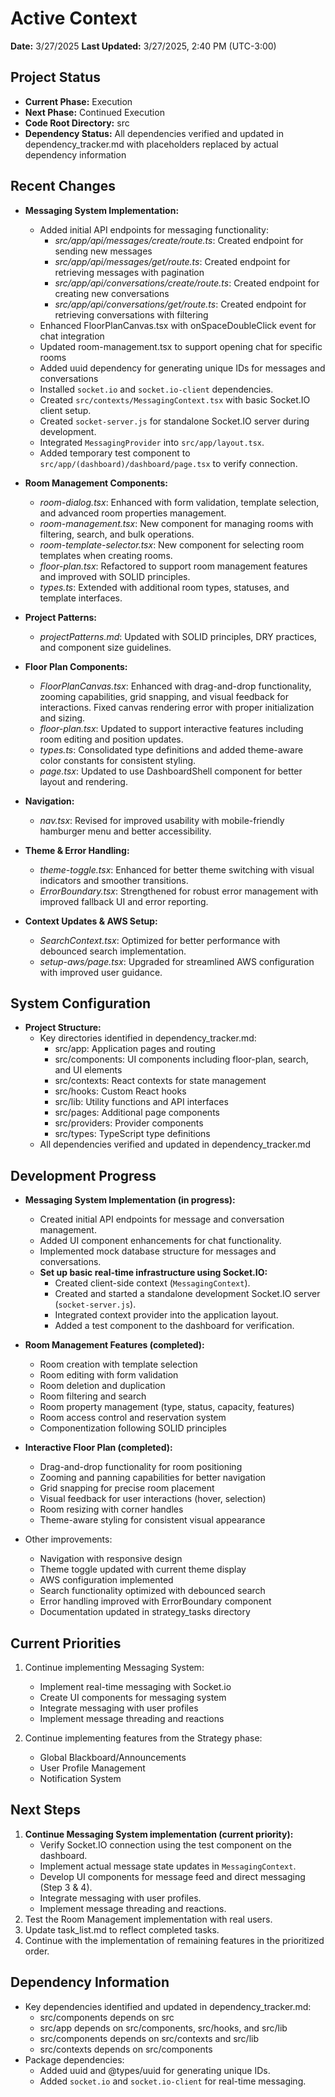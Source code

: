 # Active Context

**Date:** 3/27/2025
**Last Updated:** 3/27/2025, 2:40 PM (UTC-3:00)

## Project Status
- **Current Phase:** Execution
- **Next Phase:** Continued Execution
- **Code Root Directory:** src
- **Dependency Status:** All dependencies verified and updated in dependency_tracker.md with placeholders replaced by actual dependency information

## Recent Changes
- **Messaging System Implementation:**
  - Added initial API endpoints for messaging functionality:
    - *src/app/api/messages/create/route.ts*: Created endpoint for sending new messages
    - *src/app/api/messages/get/route.ts*: Created endpoint for retrieving messages with pagination
    - *src/app/api/conversations/create/route.ts*: Created endpoint for creating new conversations
    - *src/app/api/conversations/get/route.ts*: Created endpoint for retrieving conversations with filtering
  - Enhanced FloorPlanCanvas.tsx with onSpaceDoubleClick event for chat integration
  - Updated room-management.tsx to support opening chat for specific rooms
  - Added uuid dependency for generating unique IDs for messages and conversations
  - Installed `socket.io` and `socket.io-client` dependencies.
  - Created `src/contexts/MessagingContext.tsx` with basic Socket.IO client setup.
  - Created `socket-server.js` for standalone Socket.IO server during development.
  - Integrated `MessagingProvider` into `src/app/layout.tsx`.
  - Added temporary test component to `src/app/(dashboard)/dashboard/page.tsx` to verify connection.

- **Room Management Components:**
  - *room-dialog.tsx*: Enhanced with form validation, template selection, and advanced room properties management.
  - *room-management.tsx*: New component for managing rooms with filtering, search, and bulk operations.
  - *room-template-selector.tsx*: New component for selecting room templates when creating rooms.
  - *floor-plan.tsx*: Refactored to support room management features and improved with SOLID principles.
  - *types.ts*: Extended with additional room types, statuses, and template interfaces.

- **Project Patterns:**
  - *projectPatterns.md*: Updated with SOLID principles, DRY practices, and component size guidelines.

- **Floor Plan Components:**
  - *FloorPlanCanvas.tsx*: Enhanced with drag-and-drop functionality, zooming capabilities, grid snapping, and visual feedback for interactions. Fixed canvas rendering error with proper initialization and sizing.
  - *floor-plan.tsx*: Updated to support interactive features including room editing and position updates.
  - *types.ts*: Consolidated type definitions and added theme-aware color constants for consistent styling.
  - *page.tsx*: Updated to use DashboardShell component for better layout and rendering.

- **Navigation:**
  - *nav.tsx*: Revised for improved usability with mobile-friendly hamburger menu and better accessibility.

- **Theme & Error Handling:**
  - *theme-toggle.tsx*: Enhanced for better theme switching with visual indicators and smoother transitions.
  - *ErrorBoundary.tsx*: Strengthened for robust error management with improved fallback UI and error reporting.

- **Context Updates & AWS Setup:**
  - *SearchContext.tsx*: Optimized for better performance with debounced search implementation.
  - *setup-aws/page.tsx*: Upgraded for streamlined AWS configuration with improved user guidance.

## System Configuration
- **Project Structure:** 
  - Key directories identified in dependency_tracker.md:
    - src/app: Application pages and routing
    - src/components: UI components including floor-plan, search, and UI elements
    - src/contexts: React contexts for state management
    - src/hooks: Custom React hooks
    - src/lib: Utility functions and API interfaces
    - src/pages: Additional page components
    - src/providers: Provider components
    - src/types: TypeScript type definitions
  - All dependencies verified and updated in dependency_tracker.md

## Development Progress
- **Messaging System Implementation (in progress):**
  - Created initial API endpoints for message and conversation management.
  - Added UI component enhancements for chat functionality.
  - Implemented mock database structure for messages and conversations.
  - **Set up basic real-time infrastructure using Socket.IO:**
    - Created client-side context (`MessagingContext`).
    - Created and started a standalone development Socket.IO server (`socket-server.js`).
    - Integrated context provider into the application layout.
    - Added a test component to the dashboard for verification.

- **Room Management Features (completed):**
  - Room creation with template selection
  - Room editing with form validation
  - Room deletion and duplication
  - Room filtering and search
  - Room property management (type, status, capacity, features)
  - Room access control and reservation system
  - Componentization following SOLID principles

- **Interactive Floor Plan (completed):**
  - Drag-and-drop functionality for room positioning
  - Zooming and panning capabilities for better navigation
  - Grid snapping for precise room placement
  - Visual feedback for user interactions (hover, selection)
  - Room resizing with corner handles
  - Theme-aware styling for consistent visual appearance

- Other improvements:
  - Navigation with responsive design
  - Theme toggle updated with current theme display
  - AWS configuration implemented
  - Search functionality optimized with debounced search
  - Error handling improved with ErrorBoundary component
  - Documentation updated in strategy_tasks directory

## Current Priorities
1. Continue implementing Messaging System:
   - Implement real-time messaging with Socket.io
   - Create UI components for messaging system
   - Integrate messaging with user profiles
   - Implement message threading and reactions

2. Continue implementing features from the Strategy phase:
   - Global Blackboard/Announcements
   - User Profile Management
   - Notification System

## Next Steps
1. **Continue Messaging System implementation (current priority):**
   - Verify Socket.IO connection using the test component on the dashboard.
   - Implement actual message state updates in `MessagingContext`.
   - Develop UI components for message feed and direct messaging (Step 3 & 4).
   - Integrate messaging with user profiles.
   - Implement message threading and reactions.
2. Test the Room Management implementation with real users.
3. Update task_list.md to reflect completed tasks.
4. Continue with the implementation of remaining features in the prioritized order.

## Dependency Information
- Key dependencies identified and updated in dependency_tracker.md:
  - src/components depends on src
  - src/app depends on src/components, src/hooks, and src/lib
  - src/components depends on src/contexts and src/lib
  - src/contexts depends on src/components
- Package dependencies:
  - Added uuid and @types/uuid for generating unique IDs.
  - Added `socket.io` and `socket.io-client` for real-time messaging.
